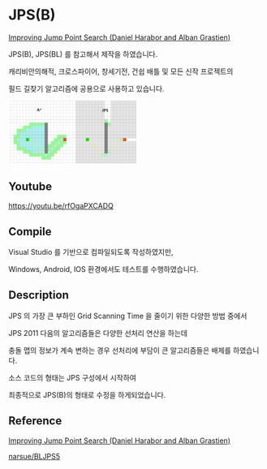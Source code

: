# JPS(B)

[Improving Jump Point Search (Daniel Harabor and Alban Grastien)](http://grastien.net/ban/articles/hg-icaps14.pdf)

JPS(B), JPS(BL) 를 참고해서 제작을 하였습니다.

캐리비안의해적, 크로스파이어, 창세기전, 건쉽 배틀 및 모든 신작 프로젝트의 

필드 길찾기 알고리즘에 공용으로 사용하고 있습니다.

<img src="PATHFINDING.png" width="50%" height="50%"></img>

## Youtube

https://youtu.be/rfOgaPXCADQ

## Compile

Visual Studio 를 기반으로 컴파일되도록 작성하였지만,

Windows, Android, IOS 환경에서도 테스트를 수행하였습니다.


## Description

JPS 의 가장 큰 부하인 Grid Scanning Time 을 줄이기 위한 다양한 방법 중에서

JPS 2011 다음의 알고리즘들은 다양한 선처리 연산을 하는데

충돌 맵의 정보가 계속 변하는 경우 선처리에 부담이 큰 알고리즘들은 배제를 하였습니다.

소스 코드의 형태는 JPS 구성에서 시작하여

최종적으로 JPS(B)의 형태로 수정을 하게되었습니다.

## Reference

[Improving Jump Point Search (Daniel Harabor and Alban Grastien)](http://grastien.net/ban/articles/hg-icaps14.pdf)

[narsue/BLJPS5](https://github.com/narsue/BLJPS5)
